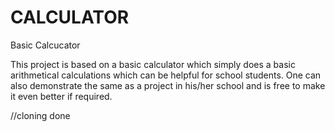 # CALCULATOR

Basic Calcucator

This project is based on a basic calculator which simply does a basic arithmetical calculations which can be helpful for school students.
One can also demonstrate the same as a project in his/her school and is free to make it even better if required.

//cloning done
